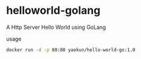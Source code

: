 # helloworld-golang
A Http Server Hello World  using GoLang  

usage

```bash
docker run -d -p 80:80 yaokun/hello-world-go:1.0
```

